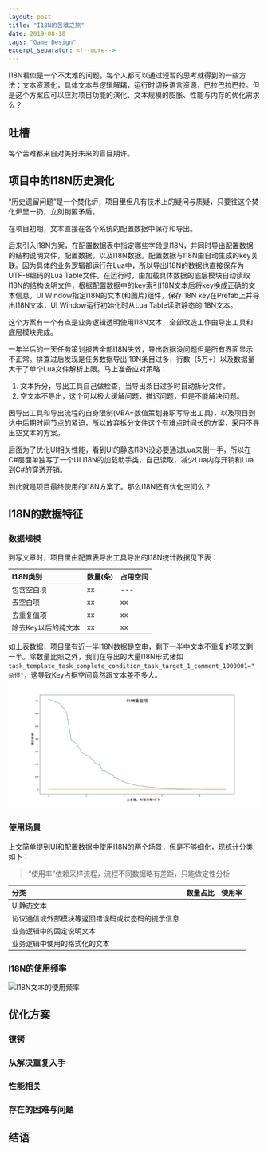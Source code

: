 ```yaml
---
layout: post
title: "I18N的苦难之旅"
date: 2019-08-18
tags: "Game Design"
excerpt_separator: <!--more-->
---
```


I18N看似是一个不太难的问题，每个人都可以通过短暂的思考就得到的一些方法：文本资源化，具体文本与逻辑解耦，运行时切换语言资源，巴拉巴拉巴拉。但是这个方案应可以应对项目功能的演化、文本规模的膨胀、性能与内存的优化需求么？

<!--more-->

## 吐槽

每个苦难都来自对美好未来的盲目期许。

## 项目中的I18N历史演化

“历史遗留问题”是一个焚化炉，项目里但凡有技术上的疑问与质疑，只要往这个焚化炉里一扔，立刻销匿矛盾。

在项目初期，文本直接在各个系统的配置数据中保存和导出。

后来引入I18N方案，在配置数据表中指定哪些字段是I18N，并同时导出配置数据的结构说明文件，配置数据，以及I18N数据。配置数据与I18N由自动生成的key关联。因为具体的业务逻辑都运行在Lua中，所以导出I18N的数据也直接保存为UTF-8编码的Lua Table文件。在运行时，由加载具体数据的底层模块自动读取I18N的结构说明文件，根据配置数据中的key索引I18N文本后将key换成正确的文本信息。UI Window指定I18N的文本(和图片)组件，保存I18N key在Prefab上并导出I18N文本，UI Window运行初始化时从Lua Table读取静态的I18N文本。

这个方案有一个有点是业务逻辑透明使用I18N文本，全部改造工作由导出工具和底层模块完成。

一年半后的一天任务策划报告全部I18N失效，导出数据没问题但是所有界面显示不正常。排查过后发现是任务数据导出I18N条目过多，行数（5万+）以及数据量大于了单个Lua文件解析上限。马上准备应对策略：

1. 文本拆分，导出工具自己做检查，当导出条目过多时自动拆分文件。
1. 空文本不导出，这个可以极大缓解问题，推迟问题，但是不能解决问题。

因导出工具和导出流程的自身限制(VBA+数值策划兼职写导出工具)，以及项目到达中后期时间节点的紧迫，所以放弃拆分文件这个有难点时间长的方案，采用不导出空文本的方案。

后面为了优化UI相关性能，看到UI的静态I18N没必要通过Lua来倒一手，所以在C#层面单独写了一个UI I18N的加载助手类，自己读取，减少Lua内存开销和Lua到C#的穿透开销。

到此就是项目最终使用的I18N方案了。那么I18N还有优化空间么？

## I18N的数据特征

### 数据规模

到写文章时，项目里由配置表导出工具导出的I18N统计数据见下表：

|I18N类别|数量(条)|占用空间|
|:-|:-|:-|
|包含空白项|xx|---|
|去空白项|xx|xx|
|去重复值项|xx|xx|
|除去Key以后的纯文本|xx|xx|

如上表数据，项目里有近一半I18N数据是空串，剩下一半中文本不重复的项又剩一半。除数量比照之外，我们在导出的大量I18N形式诸如```task_template_task_complete_condition_task_target_1_comment_1000001="杀怪"```，这导致Key占据空间竟然跟文本差不多大。
![文本重复程度，横坐标是对数坐标系](../images/struggle_and_suffering_of_i18n/i18n_duplication.png)

### 使用场景

上文简单提到UI和配置数据中使用I18N的两个场景，但是不够细化，现统计分类如下：
> “使用率”依赖采样流程，流程不同数据略有差距，只能做定性分析

|分类|数量占比|使用率|
|:-|:-|:-|
|UI静态文本|||
|协议通信或外部模块等返回错误码或状态码的提示信息|||
|业务逻辑中的固定说明文本|||
|业务逻辑中使用的格式化的文本|||

### I18N的使用频率

![I18N文本的使用频率](../images/struggle_and_suffering_of_i18n/i18n_reference_frequency.png)

## 优化方案

### 镣铐

### 从解决重复入手

### 性能相关

### 存在的困难与问题

## 结语
